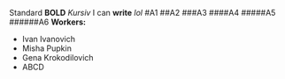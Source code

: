 Standard
**BOLD**
_Kursiv_
I can **write** _lol_
#A1
##A2
###A3
####A4
#####A5
######A6
**Workers:**

- Ivan Ivanovich
- Misha Pupkin
- Gena Krokodilovich
- ABCD
